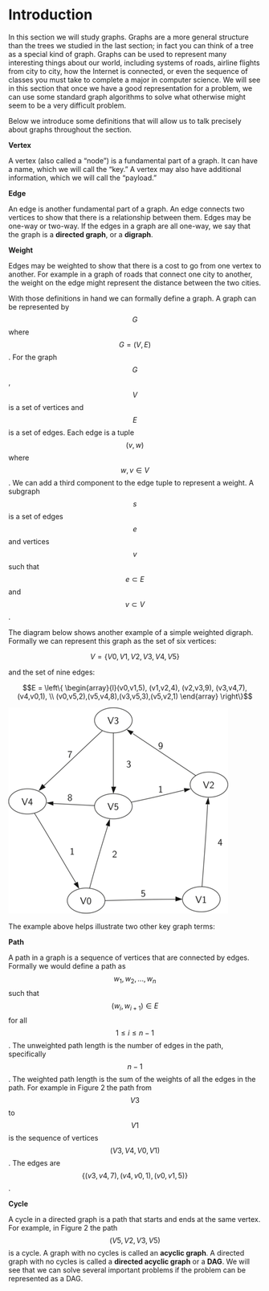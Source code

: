Introduction
===

In this section we will study graphs. Graphs are a more general
structure than the trees we studied in the last section; in fact you can
think of a tree as a special kind of graph. Graphs can be used to
represent many interesting things about our world, including systems of
roads, airline flights from city to city, how the Internet is connected,
or even the sequence of classes you must take to complete a major in
computer science. We will see in this section that once we have a good
representation for a problem, we can use some standard graph algorithms
to solve what otherwise might seem to be a very difficult problem.

Below we introduce some definitions that will allow us to talk precisely
about graphs throughout the section.

**Vertex**

A vertex (also called a “node”) is a fundamental part of a graph. It
can have a name, which we will call the “key.” A vertex may also
have additional information, which we will call the “payload.”

**Edge**

An edge is another fundamental part of a graph. An edge connects two
vertices to show that there is a relationship between them. Edges may be
one-way or two-way. If the edges in a graph are all one-way, we say that
the graph is a **directed graph**, or a **digraph**.

**Weight**

Edges may be weighted to show that there is a cost to go from one vertex
to another. For example in a graph of roads that connect one city to
another, the weight on the edge might represent the distance between the
two cities.

With those definitions in hand we can formally define a graph. A graph
can be represented by $$G$$ where $$G =(V,E)$$. For the graph $$G$$,
$$V$$ is a set of vertices and $$E$$ is a set of edges. Each edge is a
tuple $$(v,w)$$ where $$w,v \in V$$. We can add a third component to the
edge tuple to represent a weight. A subgraph $$s$$ is a set of edges
$$e$$ and vertices $$v$$ such that $$e \subset E$$ and $$v \subset V$$.

The diagram below shows another example of a simple weighted digraph.
Formally we can represent this graph as the set of six vertices:

$$V = \left\{ V0,V1,V2,V3,V4,V5 \right\}$$

and the set of nine edges:

$$E = \left\{ \begin{array}{l}(v0,v1,5), (v1,v2,4), (v2,v3,9), (v3,v4,7), (v4,v0,1), \\
             (v0,v5,2),(v5,v4,8),(v3,v5,3),(v5,v2,1)
             \end{array} \right\}$$

![A Simple Example of a Directed Graph](figures/digraph.png)

The example above helps illustrate two other key graph terms:

**Path**

A path in a graph is a sequence of vertices that are connected
by edges. Formally we would define a path as $$w_1, w_2, ..., w_n$$
such that $$(w_i, w_{i+1}) \in E$$ for all $$1 \le i \le n-1$$. The
unweighted path length is the number of edges in the path,
specifically $$n-1$$. The weighted path length is the sum of the
weights of all the edges in the path. For example in
Figure 2 the path from $$V3$$ to $$V1$$ is the
sequence of vertices $$(V3,V4,V0,V1)$$. The edges are
$$\left\{(v3,v4,7),(v4,v0,1),(v0,v1,5) \right\}$$.

**Cycle**

A cycle in a directed graph is a path that starts and ends at the
same vertex. For example, in Figure 2 the path
$$(V5,V2,V3,V5)$$ is a cycle. A graph with no cycles is called an
**acyclic graph**. A directed graph with no cycles is called a
**directed acyclic graph** or a **DAG**. We will see that we can
solve several important problems if the problem can be represented
as a DAG.



